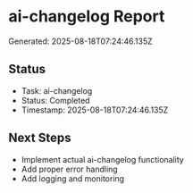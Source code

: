 # ai-changelog Report

Generated: 2025-08-18T07:24:46.135Z

## Status
- Task: ai-changelog
- Status: Completed
- Timestamp: 2025-08-18T07:24:46.135Z

## Next Steps
- Implement actual ai-changelog functionality
- Add proper error handling
- Add logging and monitoring
